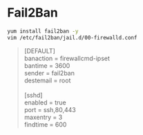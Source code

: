 # Fail2Ban
```bash
yum install fail2ban -y
vim /etc/fail2ban/jail.d/00-firewalld.conf
```

>[DEFAULT]<br/>
>banaction = firewallcmd-ipset<br/>
>bantime = 3600<br/>
>sender = fail2ban<br/>
>destemail = root<br/>
><br/>
>[sshd]<br/>
>enabled = true<br/>
>port = ssh,80,443<br/>
>maxentry = 3<br/>
>findtime = 600<br/>
